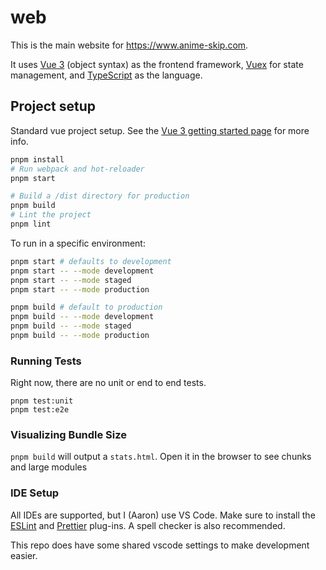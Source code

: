 # web

This is the main website for <https://www.anime-skip.com>.

It uses [Vue 3](https://v3.vuejs.org/guide/introduction.html) (object syntax) as the frontend framework, [Vuex](https://vuex.vuejs.org/) for state management, and [TypeScript](https://www.typescriptlang.org/) as the language.

## Project setup

Standard vue project setup. See the [Vue 3 getting started page](https://v3.vuejs.org/guide/introduction.html) for more info.

```bash
pnpm install
# Run webpack and hot-reloader
pnpm start

# Build a /dist directory for production
pnpm build
# Lint the project
pnpm lint
```

To run in a specific environment:

```bash
pnpm start # defaults to development
pnpm start -- --mode development
pnpm start -- --mode staged
pnpm start -- --mode production

pnpm build # default to production
pnpm build -- --mode development
pnpm build -- --mode staged
pnpm build -- --mode production
```

### Running Tests

Right now, there are no unit or end to end tests.

```
pnpm test:unit
pnpm test:e2e
```

### Visualizing Bundle Size

`pnpm build` will output a `stats.html`. Open it in the browser to see chunks and large modules

### IDE Setup

All IDEs are supported, but I (Aaron) use VS Code. Make sure to install the [ESLint](https://marketplace.visualstudio.com/items?itemName=dbaeumer.vscode-eslint) and [Prettier](https://marketplace.visualstudio.com/items?itemName=esbenp.prettier-vscode) plug-ins. A spell checker is also recommended.

This repo does have some shared vscode settings to make development easier.
